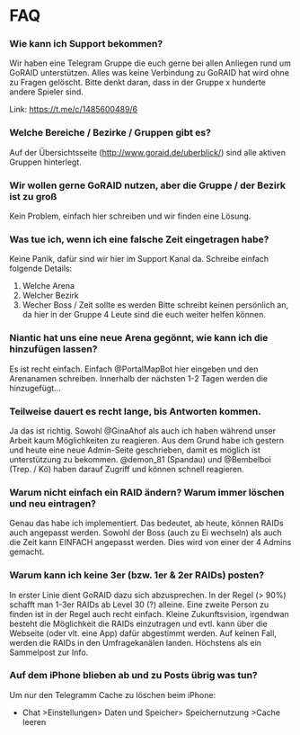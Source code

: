 # FAQ

### Wie kann ich Support bekommen?

Wir haben eine Telegram Gruppe die euch gerne bei allen Anliegen rund um GoRAID unterstützen. Alles was keine Verbindung zu GoRAID hat wird ohne zu Fragen gelöscht.
Bitte denkt daran, dass in der Gruppe x hunderte andere Spieler sind.

Link: https://t.me/c/1485600489/6

### Welche Bereiche / Bezirke / Gruppen gibt es?

Auf der Übersichtsseite (http://www.goraid.de/uberblick/) sind alle aktiven Gruppen hinterlegt.

### Wir wollen gerne GoRAID nutzen, aber die Gruppe / der Bezirk ist zu groß

Kein Problem, einfach hier schreiben und wir finden eine Lösung.

### Was tue ich, wenn ich eine falsche Zeit eingetragen habe?

Keine Panik, dafür sind wir hier im Support Kanal da. Schreibe einfach folgende Details:
1. Welche Arena
2. Welcher Bezirk
3. Wecher Boss / Zeit sollte es werden
Bitte schreibt keinen persönlich an, da hier in der Gruppe 4 Leute sind die euch weiter helfen können.

### Niantic hat uns eine neue Arena gegönnt, wie kann ich die hinzufügen lassen?

Es ist recht einfach. Einfach @PortalMapBot hier eingeben und den Arenanamen schreiben. Innerhalb der nächsten 1-2 Tagen werden die hinzugefügt...

### Teilweise dauert es recht lange, bis Antworten kommen.

Ja das ist richtig. Sowohl @GinaAhof als auch ich haben während unser Arbeit kaum Möglichkeiten zu reagieren. Aus dem Grund habe ich gestern und heute eine neue Admin-Seite geschrieben, damit es möglich ist unterstützung zu bekommen. @demon_81 (Spandau) und @Bembelboi (Trep. / Kö) haben darauf Zugriff und können schnell reagieren.

### Warum nicht einfach ein RAID ändern? Warum immer löschen und neu eintragen?

Genau das habe ich implementiert. Das bedeutet, ab heute, können RAIDs auch angepasst werden. Sowohl der Boss (auch zu Ei wechseln) als auch die Zeit kann EINFACH angepasst werden. Dies wird von einer der 4 Admins gemacht.

### Warum kann ich keine 3er (bzw. 1er & 2er RAIDs) posten?

In erster Linie dient GoRAID dazu sich abzusprechen. In der Regel (> 90%)  schafft man 1-3er RAIDs ab Level 30 (?) alleine. Eine zweite Person zu finden ist in der Regel auch recht einfach. Kleine Zukunftsvision, irgendwan besteht die Möglichkeit die RAIDs einzutragen und evtl. kann über die Webseite (oder vlt. eine App) dafür abgestimmt werden. Auf keinen Fall, werden die RAIDs in den Umfragekanälen landen. Höchstens als ein Sammelpost zur Info.

### Auf dem iPhone blieben ab und zu Posts übrig was tun?

Um nur den Telegramm Cache zu löschen beim iPhone:
- Chat >Einstellungen> Daten und Speicher> Speichernutzung >Cache leeren

